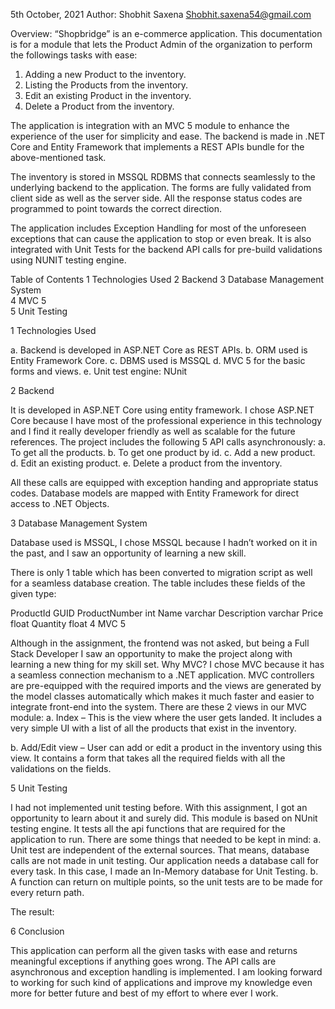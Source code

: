  
5th October, 2021
Author: Shobhit Saxena
Shobhit.saxena54@gmail.com


Overview:
“Shopbridge” is an e-commerce application. This documentation is for a module that lets the Product Admin of the organization to perform the followings tasks with ease:

1. Adding a new Product to the inventory.
2. Listing the Products from the inventory.
3. Edit an existing Product in the inventory.
4. Delete a Product from the inventory.

The application is integration with an MVC 5 module to enhance the experience of the user for simplicity and ease. The backend is made in .NET Core and Entity Framework that implements a REST APIs bundle for the above-mentioned task. 

The inventory is stored in MSSQL RDBMS that connects seamlessly to the underlying backend to the application. The forms are fully validated from client side as well as the server side. All the response status codes are programmed to point towards the correct direction.

The application includes Exception Handling for most of the unforeseen exceptions that can cause the application to stop or even break. It is also integrated with Unit Tests for the backend API calls for pre-build validations using NUNIT testing engine.





Table of Contents
1	Technologies Used
2	Backend	
3	Database Management System	
4	MVC 5	
5	Unit Testing	






















1	Technologies Used

a.	Backend is developed in ASP.NET Core as REST APIs.
b.	ORM used is Entity Framework Core.
c.	DBMS used is MSSQL
d.	MVC 5 for the basic forms and views.
e.	Unit test engine: NUnit

2	Backend

It is developed in ASP.NET Core using entity framework. I chose ASP.NET Core because I have most of the professional experience in this technology and I find it really developer friendly as well as scalable for the future references.
The project includes the following 5 API calls asynchronously:
a.	To get all the products.
b.	To get one product by id.
c.	Add a new product.
d.	Edit an existing product.
e.	Delete a product from the inventory.

All these calls are equipped with exception handing and appropriate status codes. Database models are mapped with Entity Framework for direct access to .NET Objects. 

3	Database Management System

Database used is MSSQL, I chose MSSQL because I hadn’t worked on it in the past, and I saw an opportunity of learning a new skill.

There is only 1 table which has been converted to migration script as well for a seamless database creation.
The table includes these fields of the given type:

ProductId			GUID
ProductNumber			int
Name				varchar
Description			varchar
Price				float
Quantity			float
4	MVC 5

Although in the assignment, the frontend was not asked, but being a Full Stack Developer I saw an opportunity to make the project along with learning a new thing for my skill set.
Why MVC?
I chose MVC because it has a seamless connection mechanism to a .NET application. MVC controllers are pre-equipped with the required imports and the views are generated by the model classes automatically which makes it much faster and easier to integrate front-end into the system.
There are these 2 views in our MVC module:
a.	Index – This is the view where the user gets landed. It includes a very simple UI with a list of all the products that exist in the inventory.
 
b.	Add/Edit view – User can add or edit a product in the inventory using this view. It contains a form that takes all the required fields with all the validations on the fields.
 
 

5	Unit Testing

I had not implemented unit testing before. With this assignment, I got an opportunity to learn about it and surely did.
This module is based on NUnit testing engine. It tests all the api functions that are required for the application to run. There are some things that needed to be kept in mind:
a.	Unit test are independent of the external sources. That means, database calls are not made in unit testing. Our application needs a database call for every task. In this case, I made an In-Memory database for Unit Testing.
b.	A function can return on multiple points, so the unit tests are to be made for every return path.

The result:
 


6	Conclusion

This application can perform all the given tasks with ease and returns meaningful exceptions if anything goes wrong. 
The API calls are asynchronous and exception handling is implemented. 
I am looking forward to working for such kind of applications and improve my knowledge even more for better future and best of my effort to where ever I work.
